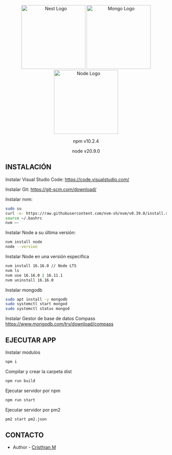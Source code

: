 <p align="center">
  <a href="http://nestjs.com/" target="_blank"><img src="https://nestjs.com/img/logo-small.svg" width="200" alt="Nest Logo" /></a>
  <a href="https://www.mongodb.com/try/download/community-kubernetes-operator" target="_blank"><img src="https://www.pngall.com/wp-content/uploads/13/Mongodb-PNG-Image-HD.png" width="200" alt="Mongo Logo" /></a>
  <a href="https://nodejs.org/en" target="_blank"><img src="https://upload.wikimedia.org/wikipedia/commons/thumb/d/d9/Node.js_logo.svg/590px-Node.js_logo.svg.png" width="200" alt="Node Logo" /></a>
</p>

<p align="center">npm v10.2.4</p>
<p align="center">node v20.9.0</p>


## INSTALACIÓN

Instalar Visual Studio Code:
<a href="https://code.visualstudio.com/" target="_blank">https://code.visualstudio.com/</a>

Instalar Git:
<a href="https://git-scm.com/download/" target="_blank">https://git-scm.com/download/</a>

Instalar nvm:
```bash
sudo su
curl -o- https://raw.githubusercontent.com/nvm-sh/nvm/v0.39.0/install.sh | bash
source ~/.bashrc
nvm –-
```

Instalar Node a su última versión:
```bash
nvm install node
node --version
```

Instalar Node en una versión especifica
```bash
nvm install 16.16.0 // Node LTS
nvm ls
nvm use 16.16.0 | 16.11.1
nvm uninstall 16.16.0
```

Instalar mongodb
```bash
sudo apt install -y mongodb
sudo systemctl start mongod
sudo systemctl status mongod
```

Instalar Gestor de base de datos Compass
<a href="https://www.mongodb.com/try/download/compass" target="_blank">https://www.mongodb.com/try/download/compass</a>


## EJECUTAR APP

Instalar modulos
```bash
npm i
```

Compilar y crear la carpeta dist
```bash
npm run build
```

Ejecutar servidor por npm
```bash
npm run start
```

Ejecutar servidor por pm2
```bash
pm2 start pm2.json
```


## CONTACTO

- Author - [Cristhian M](https://google.com)
